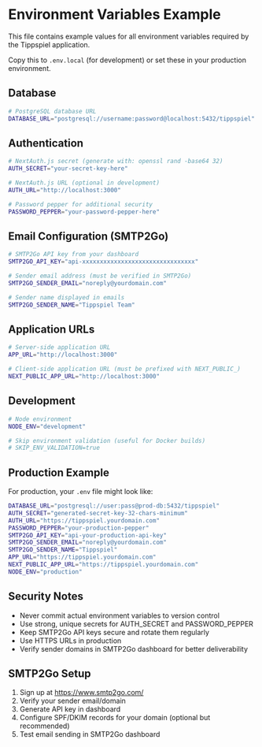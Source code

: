 # Environment Variables Example

This file contains example values for all environment variables required by the Tippspiel application.

Copy this to `.env.local` (for development) or set these in your production environment.

## Database

```bash
# PostgreSQL database URL
DATABASE_URL="postgresql://username:password@localhost:5432/tippspiel"
```

## Authentication

```bash
# NextAuth.js secret (generate with: openssl rand -base64 32)
AUTH_SECRET="your-secret-key-here"

# NextAuth.js URL (optional in development)
AUTH_URL="http://localhost:3000"

# Password pepper for additional security
PASSWORD_PEPPER="your-password-pepper-here"
```

## Email Configuration (SMTP2Go)

```bash
# SMTP2Go API key from your dashboard
SMTP2GO_API_KEY="api-xxxxxxxxxxxxxxxxxxxxxxxxxxxxxxxx"

# Sender email address (must be verified in SMTP2Go)
SMTP2GO_SENDER_EMAIL="noreply@yourdomain.com"

# Sender name displayed in emails
SMTP2GO_SENDER_NAME="Tippspiel Team"
```

## Application URLs

```bash
# Server-side application URL
APP_URL="http://localhost:3000"

# Client-side application URL (must be prefixed with NEXT_PUBLIC_)
NEXT_PUBLIC_APP_URL="http://localhost:3000"
```

## Development

```bash
# Node environment
NODE_ENV="development"

# Skip environment validation (useful for Docker builds)
# SKIP_ENV_VALIDATION=true
```

## Production Example

For production, your `.env` file might look like:

```bash
DATABASE_URL="postgresql://user:pass@prod-db:5432/tippspiel"
AUTH_SECRET="generated-secret-key-32-chars-minimum"
AUTH_URL="https://tippspiel.yourdomain.com"
PASSWORD_PEPPER="your-production-pepper"
SMTP2GO_API_KEY="api-your-production-api-key"
SMTP2GO_SENDER_EMAIL="noreply@yourdomain.com"
SMTP2GO_SENDER_NAME="Tippspiel"
APP_URL="https://tippspiel.yourdomain.com"
NEXT_PUBLIC_APP_URL="https://tippspiel.yourdomain.com"
NODE_ENV="production"
```

## Security Notes

- Never commit actual environment variables to version control
- Use strong, unique secrets for AUTH_SECRET and PASSWORD_PEPPER
- Keep SMTP2Go API keys secure and rotate them regularly
- Use HTTPS URLs in production
- Verify sender domains in SMTP2Go dashboard for better deliverability

## SMTP2Go Setup

1. Sign up at https://www.smtp2go.com/
2. Verify your sender email/domain
3. Generate API key in dashboard
4. Configure SPF/DKIM records for your domain (optional but recommended)
5. Test email sending in SMTP2Go dashboard